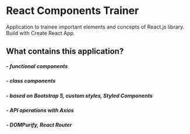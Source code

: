 # React Components Trainer

Application to trainee important elements and concepts of React.js library. Build with Create React App.

## What contains this application?

##### - functional components
##### - class components
##### - based on Bootstrap 5, custom styles, Styled Components
##### - API operations with Axios
##### - DOMPurify, React Router
